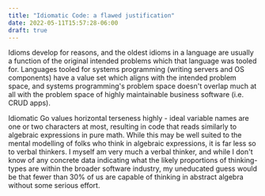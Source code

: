```yaml
---
title: "Idiomatic Code: a flawed justification"
date: 2022-05-11T15:57:28-06:00
draft: true
---
```


Idioms develop for reasons, and the oldest idioms in a language are usually a function of the original intended problems which that language was tooled for. Languages tooled for systems programming (writing servers and OS components) have a value set which aligns with the intended problem space, and systems programming's problem space doesn't overlap much at all with the problem space of highly maintainable business software (i.e. CRUD apps). 
	
Idiomatic Go values horizontal terseness highly - ideal variable names are one or two characters at most, resulting in code that reads similarly to algebraic expressions in pure math. While this may be well suited to the mental modelling of folks who think in algebraic expressions, it is far less so to verbal thinkers. I myself am very much a verbal thinker, and while I don't know of any concrete data indicating what the likely proportions of thinking-types are within the broader software industry, my uneducated guess would be that fewer than 30% of us are capable of thinking in abstract algebra without some serious effort.